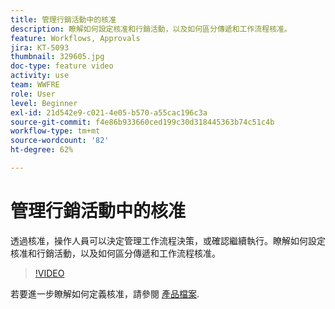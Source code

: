 ```yaml
---
title: 管理行銷活動中的核准
description: 瞭解如何設定核准和行銷活動，以及如何區分傳遞和工作流程核准。
feature: Workflows, Approvals
jira: KT-5093
thumbnail: 329605.jpg
doc-type: feature video
activity: use
team: WWFRE
role: User
level: Beginner
exl-id: 21d542e9-c021-4e05-b570-a55cac196c3a
source-git-commit: f4e86b933660ced199c30d318445363b74c51c4b
workflow-type: tm+mt
source-wordcount: '82'
ht-degree: 62%

---
```


# 管理行銷活動中的核准

透過核准，操作人員可以決定管理工作流程決策，或確認繼續執行。瞭解如何設定核准和行銷活動，以及如何區分傳遞和工作流程核准。

>[!VIDEO](https://video.tv.adobe.com/v/329605?quality=12&learn=on)

若要進一步瞭解如何定義核准，請參閱 [產品檔案](https://experienceleague.adobe.com/docs/campaign-classic/using/automating-with-workflows/executing-a-workflow/defining-approvals.html?lang=en#sending-emails).
